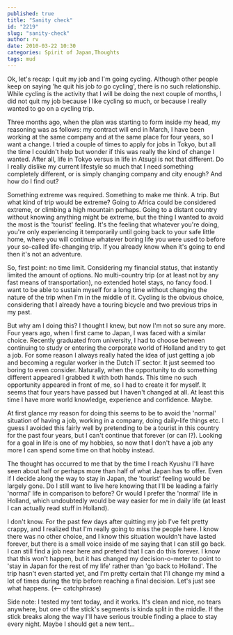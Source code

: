```yaml
---
published: true
title: "Sanity check"
id: "2219"
slug: "sanity-check"
author: rv
date: 2010-03-22 10:30
categories: Spirit of Japan,Thoughts
tags: mud
---
```

Ok, let's recap: I quit my job and I'm going cycling. Although other people keep on saying 'he quit his job <em>to</em> go cycling', there is no such relationship. While cycling is the activity that I will be doing the next couple of months, I did not quit my job because I like cycling so much, or because I really wanted to go on a cycling trip.

Three months ago, when the plan was starting to form inside my head, my reasoning was as follows: my contract will end in March, I have been working at the same company and at the same place for four years, so I want a change. I tried a couple of times to apply for jobs in Tokyo, but all the time I couldn't help but wonder if this was really the kind of change I wanted. After all, life in Tokyo versus in life in Atsugi is not that different. Do I really dislike my current lifestyle so much that I need something completely different, or is simply changing company and city enough? And how do I find out?

Something extreme was required. Something to make me think. A trip. But what kind of trip would be extreme? Going to Africa could be considered extreme, or climbing a high mountain perhaps. Going to a distant country without knowing anything might be extreme, but the thing I wanted to avoid the most is the 'tourist' feeling. It's the feeling that whatever you're doing, you're only experiencing it temporarily until going back to your safe little home, where you will continue whatever boring life you were used to before your so-called life-changing trip. If you already know when it's going to end then it's not an adventure.

So, first point: no time limit. Considering my financial status, that instantly limited the amount of options. No multi-country trip (or at least not by any fast means of transportation), no extended hotel stays, no fancy food. I want to be able to sustain myself for a long time without changing the nature of the trip when I'm in the middle of it. Cycling is the obvious choice, considering that I already have a touring bicycle and two previous trips in my past.

But why am I doing this? I thought I knew, but now I'm not so sure any more. Four years ago, when I first came to Japan, I was faced with a similar choice. Recently graduated from university, I had to choose between continuing to study or entering the corporate world of Holland and try to get a job. For some reason I always really hated the idea of just getting a job and becoming a regular worker in the Dutch IT sector. It just seemed too boring to even consider. Naturally, when the opportunity to do something different appeared I grabbed it with both hands. This time no such opportunity appeared in front of me, so I had to create it for myself. It seems that four years have passed but I haven't changed at all. At least this time I have more world knowledge, experience and confidence. Maybe.

At first glance my reason for doing this seems to be to avoid the 'normal' situation of having a job, working in a company, doing daily-life things etc. I guess I avoided this fairly well by pretending to be a tourist in this country for the past four years, but I can't continue that forever (or can I?). Looking for a goal in life is one of my hobbies, so now that I don't have a job any more I can spend some time on that hobby instead.

The thought has occurred to me that by the time I reach Kyushu I'll have seen about half or perhaps more than half of what Japan has to offer. Even if I decide along the way to stay in Japan, the 'tourist' feeling would be largely gone. Do I still want to live here knowing that I'll be leading a fairly 'normal' life in comparison to before? Or would I prefer the 'normal' life in Holland, which undoubtedly would be way easier for me in daily life (at least I can actually read stuff in Holland).

I don't know. For the past few days after quitting my job I've felt pretty crappy, and I realized that I'm really going to miss the people here. I know there was no other choice, and I know this situation wouldn't have lasted forever, but there is a small voice inside of me saying that I can still go back. I can still find a job near here and pretend that I can do this forever. I know that this won't happen, but it has changed my decision-o-meter to point to 'stay in Japan for the rest of my life' rather than 'go back to Holland'. The trip hasn't even started yet, and I'm pretty certain that I'll change my mind a lot of times during the trip before reaching a final decision. Let's just see what happens. (&lt;-- catchphrase)

Side note: I tested my tent today, and it works. It's clean and nice, no tears anywhere, but one of the stick's segments is kinda split in the middle. If the stick breaks along the way I'll have serious trouble finding a place to stay every night. Maybe I should get a new tent...